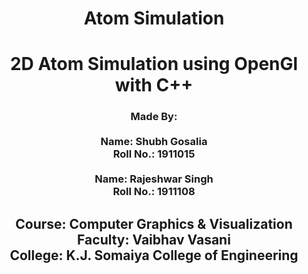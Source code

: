 <h1 align="center">Atom Simulation</h1>
<h1 align="center">2D Atom Simulation using OpenGl with C++</h1>
<h3 align="center">
  Made By:
  <br>
  <br>
  Name: Shubh Gosalia
  <br>
  Roll No.: 1911015
  <br>
  <br>
  Name: Rajeshwar Singh
  <br>
  Roll No.: 1911108
</h3>
<h2 align="center">
  Course: Computer Graphics & Visualization
  <br>
  Faculty: Vaibhav Vasani
  <br>
  College: K.J. Somaiya College of Engineering
</h2>

